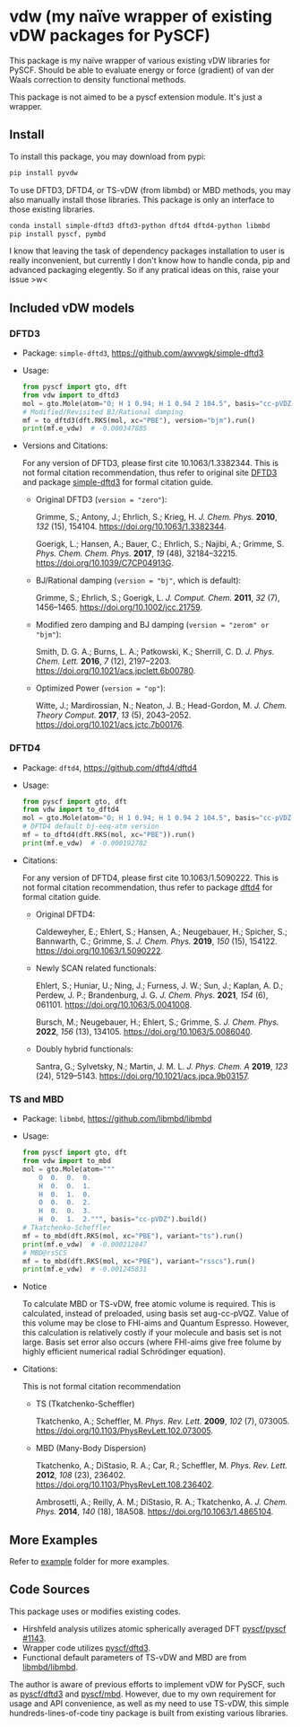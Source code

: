 # vdw (my naïve wrapper of existing vDW packages for PySCF)

This package is my naïve wrapper of various existing vDW libraries for PySCF. Should be able to evaluate energy or force
(gradient) of van der Waals correction to density functional methods.

This package is not aimed to be a pyscf extension module. It's just a wrapper.

## Install

To install this package, you may download from pypi:

```bash
pip install pyvdw
```

To use DFTD3, DFTD4, or TS-vDW (from libmbd) or MBD methods, you may also manually install those libraries.
This package is only an interface to those existing libraries.

```bash
conda install simple-dftd3 dftd3-python dftd4 dftd4-python libmbd
pip install pyscf, pymbd
```

I know that leaving the task of dependency packages installation to user is really inconvenient, but currently
I don't know how to handle conda, pip and advanced packaging elegently. So if any pratical ideas on this, raise
your issue >w<

## Included vDW models

### DFTD3

* Package: `simple-dftd3`, https://github.com/awvwgk/simple-dftd3

* Usage:
  ```python
  from pyscf import gto, dft
  from vdw import to_dftd3
  mol = gto.Mole(atom="O; H 1 0.94; H 1 0.94 2 104.5", basis="cc-pVDZ").build()
  # Modified/Revisited BJ/Rational damping
  mf = to_dftd3(dft.RKS(mol, xc="PBE"), version="bjm").run()
  print(mf.e_vdw)  # -0.000347885
  ```

* Versions and Citations:
      
  For any version of DFTD3, please first cite 10.1063/1.3382344. This is not formal citation recommendation,
  thus refer to original site [DFTD3](https://www.chemie.uni-bonn.de/pctc/mulliken-center/software/dft-d3/)
  and package [simple-dftd3](https://github.com/awvwgk/simple-dftd3) for formal citation guide.
      
  * Original DFTD3 (`version = "zero"`):
      
    Grimme, S.; Antony, J.; Ehrlich, S.; Krieg, H. *J. Chem. Phys.* **2010**, *132* (15), 154104.
    https://doi.org/10.1063/1.3382344.
    
    Goerigk, L.; Hansen, A.; Bauer, C.; Ehrlich, S.; Najibi, A.; Grimme, S.
    *Phys. Chem. Chem. Phys.* **2017**, *19* (48), 32184–32215. https://doi.org/10.1039/C7CP04913G.

  * BJ/Rational damping (`version = "bj"`, which is default):
        
    Grimme, S.; Ehrlich, S.; Goerigk, L. *J. Comput. Chem.* **2011**, *32* (7), 1456–1465.
    https://doi.org/10.1002/jcc.21759.
        
  * Modified zero damping and BJ damping (`version = "zerom" or "bjm"`):

    Smith, D. G. A.; Burns, L. A.; Patkowski, K.; Sherrill, C. D.
    *J. Phys. Chem. Lett.* **2016**, *7* (12), 2197–2203. https://doi.org/10.1021/acs.jpclett.6b00780.

  * Optimized Power (`version = "op"`):
    
    Witte, J.; Mardirossian, N.; Neaton, J. B.; Head-Gordon, M.
    *J. Chem. Theory Comput.* **2017**, *13* (5), 2043–2052. https://doi.org/10.1021/acs.jctc.7b00176.

### DFTD4

* Package: `dftd4`, https://github.com/dftd4/dftd4

* Usage:
  ```python
  from pyscf import gto, dft
  from vdw import to_dftd4
  mol = gto.Mole(atom="O; H 1 0.94; H 1 0.94 2 104.5", basis="cc-pVDZ").build()
  # DFTD4 default bj-eeq-atm version
  mf = to_dftd4(dft.RKS(mol, xc="PBE")).run()
  print(mf.e_vdw)  # -0.000192782
  ```

* Citations:
      
  For any version of DFTD4, please first cite 10.1063/1.5090222. This is not formal citation recommendation,
  thus refer to package [dftd4](https://github.com/dftd4/dftd4) for formal citation guide.

  * Original DFTD4:
    
    Caldeweyher, E.; Ehlert, S.; Hansen, A.; Neugebauer, H.; Spicher, S.; Bannwarth, C.; Grimme, S.
    *J. Chem. Phys.* **2019**, *150* (15), 154122. https://doi.org/10.1063/1.5090222.

  * Newly SCAN related functionals:

    Ehlert, S.; Huniar, U.; Ning, J.; Furness, J. W.; Sun, J.; Kaplan, A. D.; Perdew, J. P.; Brandenburg, J. G.
    *J. Chem. Phys.* **2021**, *154* (6), 061101. https://doi.org/10.1063/5.0041008.

    Bursch, M.; Neugebauer, H.; Ehlert, S.; Grimme, S.
    *J. Chem. Phys.* **2022**, *156* (13), 134105. https://doi.org/10.1063/5.0086040.

  * Doubly hybrid functionals:

    Santra, G.; Sylvetsky, N.; Martin, J. M. L.
    *J. Phys. Chem. A* **2019**, *123* (24), 5129–5143. https://doi.org/10.1021/acs.jpca.9b03157.

### TS and MBD

* Package: `libmbd`, https://github.com/libmbd/libmbd

* Usage:
  ```python
  from pyscf import gto, dft
  from vdw import to_mbd
  mol = gto.Mole(atom="""
      O  0.  0.  0.
      H  0.  0.  1.
      H  0.  1.  0.
      O  0.  0.  2.
      H  0.  0.  3.
      H  0.  1.  2.""", basis="cc-pVDZ").build()
  # Tkatchenko-Scheffler 
  mf = to_mbd(dft.RKS(mol, xc="PBE"), variant="ts").run()
  print(mf.e_vdw)  # -0.000212847
  # MBD@rsSCS
  mf = to_mbd(dft.RKS(mol, xc="PBE"), variant="rsscs").run()
  print(mf.e_vdw)  # -0.001245831
  ```

* Notice

  To calculate MBD or TS-vDW, free atomic volume is required. This is calculated, instead of preloaded,
  using basis set aug-cc-pVQZ. Value of this volume may be close to FHI-aims and Quantum Espresso. However,
  this calculation is relatively costly if your molecule and basis set is not large. Basis set error also
  occurs (where FHI-aims give free folume by highly efficient numerical radial Schrödinger equation).

* Citations:

    This is not formal citation recommendation

  * TS (Tkatchenko-Scheffler)

    Tkatchenko, A.; Scheffler, M.
    *Phys. Rev. Lett.* **2009**, *102* (7), 073005. https://doi.org/10.1103/PhysRevLett.102.073005.

  * MBD (Many-Body Dispersion)

    Tkatchenko, A.; DiStasio, R. A.; Car, R.; Scheffler, M.
    *Phys. Rev. Lett.* **2012**, *108* (23), 236402. https://doi.org/10.1103/PhysRevLett.108.236402.

    Ambrosetti, A.; Reilly, A. M.; DiStasio, R. A.; Tkatchenko, A.
    *J. Chem. Phys.* **2014**, *140* (18), 18A508. https://doi.org/10.1063/1.4865104.
  
## More Examples

Refer to [example](example) folder for more examples.

## Code Sources

This package uses or modifies existing codes.
* Hirshfeld analysis utilizes atomic spherically averaged DFT [pyscf/pyscf #1143](https://github.com/pyscf/pyscf/pull/1143).
* Wrapper code utilizes [pyscf/dftd3](https://github.com/pyscf/dftd3).
* Functional default parameters of TS-vDW and MBD are from [libmbd/libmbd](https://github.com/libmbd/libmbd).

The author is aware of previous efforts to implement vDW for PySCF, such as [pyscf/dftd3](https://github.com/pyscf/dftd3)
and [pyscf/mbd](https://github.com/pyscf/mbd). However, due to my own requirement for usage and API convenience, as well
as my need to use TS-vDW, this simple hundreds-lines-of-code tiny package is built from existing various libraries.
